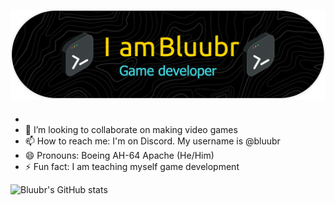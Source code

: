 ![Header](./banner.png)
- 
- 
- 💞️ I’m looking to collaborate on making video games 
- 📫 How to reach me: I'm on Discord. My username is @bluubr
- 😄 Pronouns: Boeing AH-64 Apache (He/Him)
- ⚡ Fun fact: I am teaching myself game development


![Bluubr's GitHub stats](https://github-readme-stats.vercel.app/api?username=Bluubr&show_icons=true&theme=radical)

